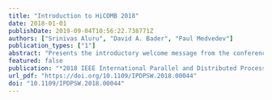 ```yaml
---
title: "Introduction to HiCOMB 2018"
date: 2018-01-01
publishDate: 2019-09-04T10:56:22.738771Z
authors: ["Srinivas Aluru", "David A. Bader", "Paul Medvedev"]
publication_types: ["1"]
abstract: "Presents the introductory welcome message from the conference proceedings. May include the conference officers' congratulations to all involved with the conference event and publication of the proceedings record."
featured: false
publication: "*2018 IEEE International Parallel and Distributed Processing Symposium Workshops, IPDPS Workshops 2018, Vancouver, BC, Canada, May 21-25, 2018*"
url_pdf: "https://doi.org/10.1109/IPDPSW.2018.00044"
doi: "10.1109/IPDPSW.2018.00044"
---
```


